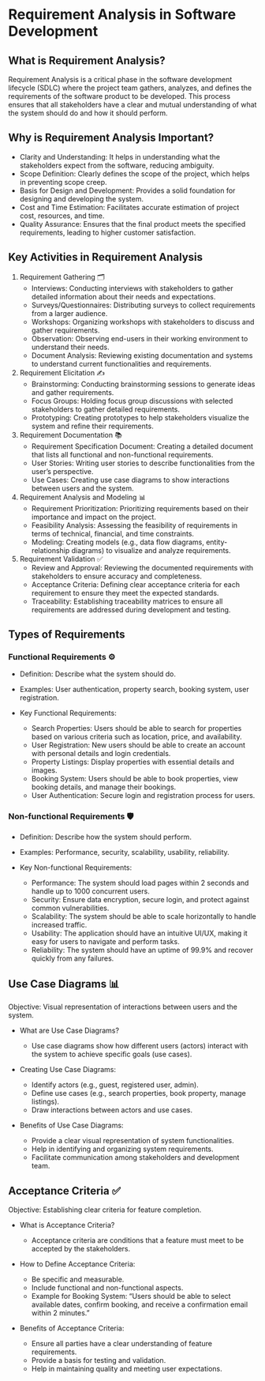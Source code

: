 # Requirement Analysis in Software Development

## What is Requirement Analysis?
Requirement Analysis is a critical phase in the software development lifecycle (SDLC) where the project team gathers, analyzes, and defines the requirements of the software product to be developed. This process ensures that all stakeholders have a clear and mutual understanding of what the system should do and how it should perform.

## Why is Requirement Analysis Important?
- Clarity and Understanding: It helps in understanding what the stakeholders expect from the software, reducing ambiguity.
- Scope Definition: Clearly defines the scope of the project, which helps in preventing scope creep.
- Basis for Design and Development: Provides a solid foundation for designing and developing the system.
- Cost and Time Estimation: Facilitates accurate estimation of project cost, resources, and time.
- Quality Assurance: Ensures that the final product meets the specified requirements, leading to higher customer satisfaction.

## Key Activities in Requirement Analysis
1. Requirement Gathering 🗂️
    - Interviews: Conducting interviews with stakeholders to gather detailed information about their needs and expectations.
    - Surveys/Questionnaires: Distributing surveys to collect requirements from a larger audience.
    - Workshops: Organizing workshops with stakeholders to discuss and gather requirements.
    - Observation: Observing end-users in their working environment to understand their needs.
    - Document Analysis: Reviewing existing documentation and systems to understand current functionalities and requirements.
2. Requirement Elicitation ✍️
    - Brainstorming: Conducting brainstorming sessions to generate ideas and gather requirements.
    - Focus Groups: Holding focus group discussions with selected stakeholders to gather detailed requirements.
    - Prototyping: Creating prototypes to help stakeholders visualize the system and refine their requirements.
3. Requirement Documentation 📚
    - Requirement Specification Document: Creating a detailed document that lists all functional and non-functional requirements.
    - User Stories: Writing user stories to describe functionalities from the user’s perspective.
    - Use Cases: Creating use case diagrams to show interactions between users and the system.
4. Requirement Analysis and Modeling 📊
    - Requirement Prioritization: Prioritizing requirements based on their importance and impact on the project.
    - Feasibility Analysis: Assessing the feasibility of requirements in terms of technical, financial, and time constraints.
    - Modeling: Creating models (e.g., data flow diagrams, entity-relationship diagrams) to visualize and analyze requirements.
5. Requirement Validation ✅
    - Review and Approval: Reviewing the documented requirements with stakeholders to ensure accuracy and completeness.
    - Acceptance Criteria: Defining clear acceptance criteria for each requirement to ensure they meet the expected standards.
    - Traceability: Establishing traceability matrices to ensure all requirements are addressed during development and testing.
  
## Types of Requirements
### Functional Requirements ⚙️
- Definition: Describe what the system should do.
- Examples: User authentication, property search, booking system, user registration.

- Key Functional Requirements:

    - Search Properties: Users should be able to search for properties based on various criteria such as location, price, and availability.
    - User Registration: New users should be able to create an account with personal details and login credentials.
    - Property Listings: Display properties with essential details and images.
    - Booking System: Users should be able to book properties, view booking details, and manage their bookings.
    - User Authentication: Secure login and registration process for users.
### Non-functional Requirements 🛡️
- Definition: Describe how the system should perform.
- Examples: Performance, security, scalability, usability, reliability.

- Key Non-functional Requirements:

    - Performance: The system should load pages within 2 seconds and handle up to 1000 concurrent users.
    - Security: Ensure data encryption, secure login, and protect against common vulnerabilities.
    - Scalability: The system should be able to scale horizontally to handle increased traffic.
    - Usability: The application should have an intuitive UI/UX, making it easy for users to navigate and perform tasks.
    - Reliability: The system should have an uptime of 99.9% and recover quickly from any failures.
 
## Use Case Diagrams 📊
Objective: Visual representation of interactions between users and the system.

- What are Use Case Diagrams?

    - Use case diagrams show how different users (actors) interact with the system to achieve specific goals (use cases).
- Creating Use Case Diagrams:

    - Identify actors (e.g., guest, registered user, admin).
    - Define use cases (e.g., search properties, book property, manage listings).
    - Draw interactions between actors and use cases.
- Benefits of Use Case Diagrams:

    - Provide a clear visual representation of system functionalities.
    - Help in identifying and organizing system requirements.
    - Facilitate communication among stakeholders and development team.

## Acceptance Criteria ✅
Objective: Establishing clear criteria for feature completion.

- What is Acceptance Criteria?

    - Acceptance criteria are conditions that a feature must meet to be accepted by the stakeholders.
- How to Define Acceptance Criteria:

    - Be specific and measurable.
    - Include functional and non-functional aspects.
    - Example for Booking System: “Users should be able to select available dates, confirm booking, and receive a confirmation email within 2 minutes.”
- Benefits of Acceptance Criteria:

    - Ensure all parties have a clear understanding of feature requirements.
    - Provide a basis for testing and validation.
    - Help in maintaining quality and meeting user expectations.
